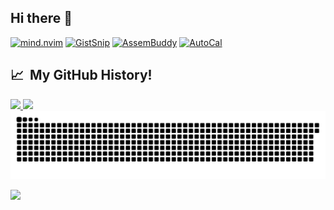 ## Hi there 👋

[![mind.nvim](https://github-readme-stats.vercel.app/api/pin/?username=Selyss&repo=mind.nvim&theme=react)](https://github.com/Selyss/mind.nvim)
[![GistSnip](https://github-readme-stats.vercel.app/api/pin/?username=Selyss&repo=GistSnip&theme=react)](https://github.com/Selyss/GistSnip)
[![AssemBuddy](https://github-readme-stats.vercel.app/api/pin/?username=Selyss&repo=AssemBuddy&theme=react)](https://github.com/Selyss/AssemBuddy)
[![AutoCal](https://github-readme-stats.vercel.app/api/pin/?username=Selyss&repo=AutoCal&theme=react)](https://github.com/Selyss/AutoCal)

## 📈 &nbsp;My GitHub History!
<a href="https://github.com/Selyss">
  <img height="180em" src="https://github-readme-stats.vercel.app/api?username=Selyss&theme=react&show_icons=true" />
  <img height="180em" src="https://github-readme-stats.vercel.app/api/top-langs/?username=Selyss&theme=react&layout=compact" />
</a>

<picture>
  <source media="(prefers-color-scheme: dark)" srcset="https://raw.githubusercontent.com/Selyss/Selyss/output/github-contribution-grid-snake-dark.svg">
  <img alt="github contribution grid snake animation" src="https://raw.githubusercontent.com/Selyss/Selyss/output/github-contribution-grid-snake.svg">
</picture>

<p align="left">
  <img src="https://capsule-render.vercel.app/api?type=waving&color=gradient&height=100&section=footer"/>
</p>
